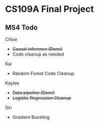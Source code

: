 # CS109A Final Project

## MS4 Todo

Chloe
- ~~Causal inference (Done)~~
- Code cleanup as needed

Kai
- Random Forest Code Cleanup

Kaylee
- ~~Data pipeline (Done)~~
- ~~Logistic Regression Cleanup~~

Siri
- Gradient Boosting

